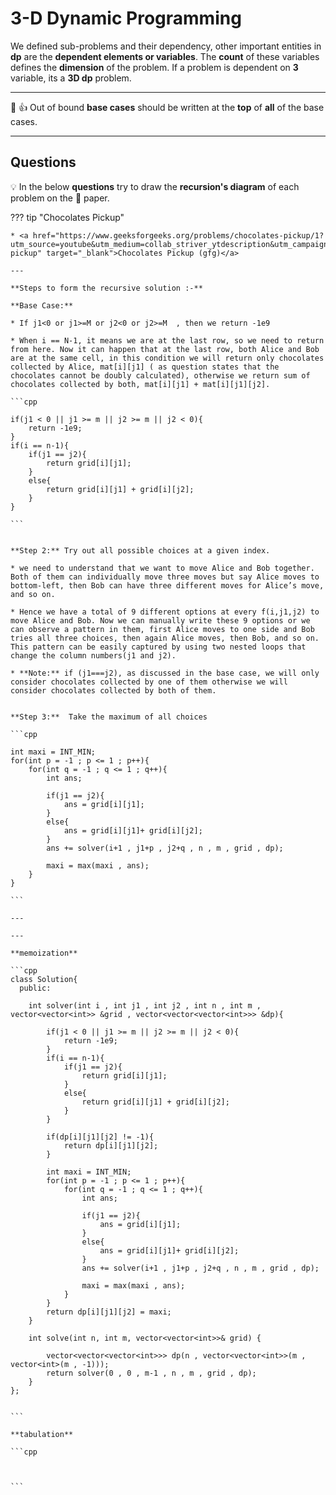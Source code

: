 # 3-D Dynamic Programming

We defined sub-problems and their dependency, other important entities in **dp** are the **dependent elements or variables**. The **count** of these variables defines the **dimension** of the problem. If a problem is dependent on **3** variable, its a **3D dp** problem.


---

🧠 👍 Out of bound **base cases** should be written at the **top** of **all** of the base cases.

---


## Questions

💡 In the below **questions** try to draw the **recursion's diagram** of each problem on the 📝 paper.


??? tip "Chocolates Pickup"

    * <a href="https://www.geeksforgeeks.org/problems/chocolates-pickup/1?utm_source=youtube&utm_medium=collab_striver_ytdescription&utm_campaign=chocolates-pickup" target="_blank">Chocolates Pickup (gfg)</a>

    ---

    **Steps to form the recursive solution :-**

    **Base Case:**

    * If j1<0 or j1>=M or j2<0 or j2>=M  , then we return -1e9 

    * When i == N-1, it means we are at the last row, so we need to return from here. Now it can happen that at the last row, both Alice and Bob are at the same cell, in this condition we will return only chocolates collected by Alice, mat[i][j1] ( as question states that the chocolates cannot be doubly calculated), otherwise we return sum of chocolates collected by both, mat[i][j1] + mat[i][j1][j2].

    ```cpp

    if(j1 < 0 || j1 >= m || j2 >= m || j2 < 0){
        return -1e9;
    }
    if(i == n-1){
        if(j1 == j2){
            return grid[i][j1];
        }
        else{
            return grid[i][j1] + grid[i][j2];
        }
    }

    ```


    **Step 2:** Try out all possible choices at a given index.

    * we need to understand that we want to move Alice and Bob together. Both of them can individually move three moves but say Alice moves to bottom-left, then Bob can have three different moves for Alice’s move, and so on.

    * Hence we have a total of 9 different options at every f(i,j1,j2) to move Alice and Bob. Now we can manually write these 9 options or we can observe a pattern in them, first Alice moves to one side and Bob tries all three choices, then again Alice moves, then Bob, and so on. This pattern can be easily captured by using two nested loops that change the column numbers(j1 and j2).

    * **Note:** if (j1===j2), as discussed in the base case, we will only consider chocolates collected by one of them otherwise we will consider chocolates collected by both of them.


    **Step 3:**  Take the maximum of all choices

    ```cpp

    int maxi = INT_MIN;
    for(int p = -1 ; p <= 1 ; p++){
        for(int q = -1 ; q <= 1 ; q++){
            int ans;
                    
            if(j1 == j2){
                ans = grid[i][j1];
            }
            else{
                ans = grid[i][j1]+ grid[i][j2];
            }
            ans += solver(i+1 , j1+p , j2+q , n , m , grid , dp);
                    
            maxi = max(maxi , ans);
        }
    }

    ```

    ---

    ---

    **memoization**

    ```cpp
    class Solution{
      public:
        
        int solver(int i , int j1 , int j2 , int n , int m , vector<vector<int>> &grid , vector<vector<vector<int>>> &dp){
            
            if(j1 < 0 || j1 >= m || j2 >= m || j2 < 0){
                return -1e9;
            }
            if(i == n-1){
                if(j1 == j2){
                    return grid[i][j1];
                }
                else{
                    return grid[i][j1] + grid[i][j2];
                }
            }
            
            if(dp[i][j1][j2] != -1){
                return dp[i][j1][j2];
            }
            
            int maxi = INT_MIN;
            for(int p = -1 ; p <= 1 ; p++){
                for(int q = -1 ; q <= 1 ; q++){
                    int ans;
                    
                    if(j1 == j2){
                        ans = grid[i][j1];
                    }
                    else{
                        ans = grid[i][j1]+ grid[i][j2];
                    }
                    ans += solver(i+1 , j1+p , j2+q , n , m , grid , dp);
                    
                    maxi = max(maxi , ans);
                }
            }
            return dp[i][j1][j2] = maxi;
        }
    
        int solve(int n, int m, vector<vector<int>>& grid) {
            
            vector<vector<vector<int>>> dp(n , vector<vector<int>>(m , vector<int>(m , -1)));
            return solver(0 , 0 , m-1 , n , m , grid , dp);
        }
    };


    ```

    **tabulation**

    ```cpp

    

    ```
